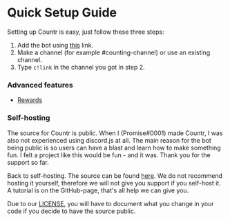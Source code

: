 # Quick Setup Guide

Setting up Countr is easy, just follow these three steps:

1. Add the bot using [this](https://discordapp.com/oauth2/authorize?client_id=467377486141980682&permissions=11280&scope=bot) link.
2. Make a channel (for example #counting-channel) or use an existing channel.
3. Type `c!link` in the channel you got in step 2.

### Advanced features

* [Rewards](rewards.html)

### Self-hosting

The source for Countr is public. When I (Promise#0001) made Countr, I was also not experienced using discord.js at all. The main reason for the bot being public is so users can have a blast and learn how to make something fun. I felt a project like this would be fun - and it was. Thank you for the support so far.

Back to self-hosting. The source can be found [here](https://github.com/gleeny/countr/). We do not recommend hosting it yourself, therefore we will not give you support if you self-host it. A tutorial is on the GitHub-page, that's all help we can give you.

Due to our [LICENSE](https://github.com/gleeny/countr/blob/master/LICENSE), you will have to document what you change in your code if you decide to have the source public.